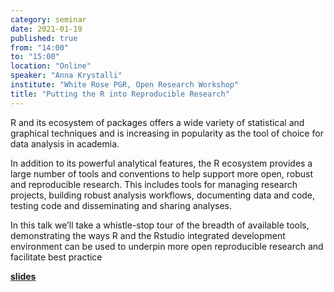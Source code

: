 ```yaml
---
category: seminar
date: 2021-01-19
published: true
from: "14:00"
to: "15:00"
location: "Online"
speaker: "Anna Krystalli"
institute: "White Rose PGR, Open Research Workshop"
title: "Putting the R into Reproducible Research"
---
```


R and its ecosystem of packages offers a wide variety of statistical and graphical techniques and is increasing in popularity as the tool of choice for data analysis in academia.

In addition to its powerful analytical features, the R ecosystem provides a large number of tools and conventions to help support more open, robust and reproducible research. This includes tools for managing research projects, building robust analysis workflows, documenting data and code, testing code and disseminating and sharing analyses.

In this talk we’ll take a whistle-stop tour of the breadth of available tools, demonstrating the ways R and the Rstudio integrated development environment can be used to underpin more open reproducible research and facilitate best practice

[**slides**](https://bit.ly/r-in-repro-research-dc-wr)